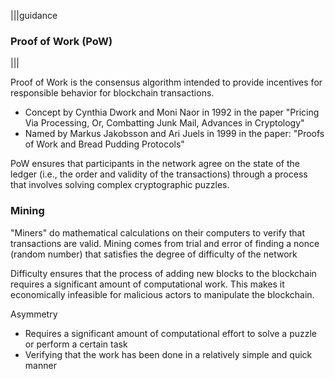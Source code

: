|||guidance
### Proof of Work (PoW)

|||



Proof of Work is the consensus algorithm intended to provide incentives for responsible behavior for blockchain transactions.

* Concept by Cynthia Dwork and Moni Naor in 1992 in the paper "Pricing Via Processing, Or, Combatting Junk Mail, Advances in Cryptology"  
* Named by Markus Jakobsson and Ari Juels in 1999 in the paper: "Proofs of Work and Bread Pudding Protocols"

PoW ensures that participants in the network agree on the state of the ledger (i.e., the order and validity of the transactions) through a process that involves solving complex cryptographic puzzles.

### Mining

"Miners" do mathematical calculations on their computers to verify that transactions are valid. Mining comes from trial and error of finding a nonce (random number) that satisfies the degree of difficulty of the network

Difficulty ensures that the process of adding new blocks to the blockchain requires a significant amount of computational work. This makes it economically infeasible for malicious actors to manipulate the blockchain.

Asymmetry

* Requires a significant amount of computational effort to solve a puzzle or perform a certain task  
* Verifying that the work has been done in a relatively simple and quick manner
